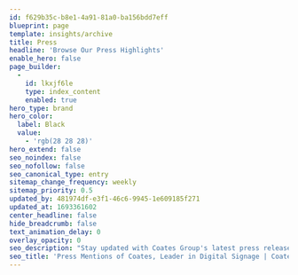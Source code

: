 ```yaml
---
id: f629b35c-b8e1-4a91-81a0-ba156bdd7eff
blueprint: page
template: insights/archive
title: Press
headline: 'Browse Our Press Highlights'
enable_hero: false
page_builder:
  -
    id: lkxjf6le
    type: index_content
    enabled: true
hero_type: brand
hero_color:
  label: Black
  value:
    - 'rgb(28 28 28)'
hero_extend: false
seo_noindex: false
seo_nofollow: false
seo_canonical_type: entry
sitemap_change_frequency: weekly
sitemap_priority: 0.5
updated_by: 481974df-e3f1-46c6-9945-1e609185f271
updated_at: 1693361602
center_headline: false
hide_breadcrumb: false
text_animation_delay: 0
overlay_opacity: 0
seo_description: "Stay updated with Coates Group's latest press releases & news. Explore our achievements & innovations. Stay informed - Dive into our press section now!"
seo_title: 'Press Mentions of Coates, Leader in Digital Signage | Coates Group'
---
```

